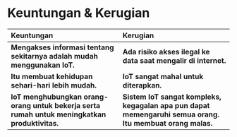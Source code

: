 # Keuntungan & Kerugian

|                       Keuntungan |                                Kerugian |
| :--- | :--- |
| **Mengakses informasi tentang sekitarnya adalah mudah menggunakan IoT.** | **Ada risiko akses ilegal ke data saat mengalir di internet.** |
| **Itu membuat kehidupan sehari-hari lebih mudah.** | **IoT sangat mahal untuk diterapkan.** |
| **IoT menghubungkan orang-orang untuk bekerja serta rumah untuk meningkatkan produktivitas.** | **Sistem IoT sangat kompleks, kegagalan apa pun dapat memengaruhi semua orang. Itu membuat orang malas.** |


